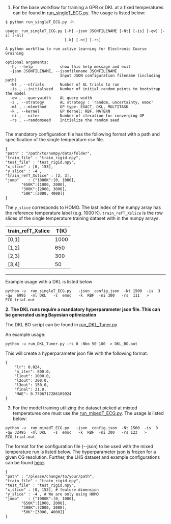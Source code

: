 
1. For the base workflow for training a GPR or DKL at a fixed temperatures can be found in [run_singleT_ECG.py](https://github.com/TheJacksonLab/ECG_ActiveLearning/blob/main/workflow/run_singleT_ECG.py). The usage is listed below:


```
$ python run_singleT_ECG.py -h

usage: run_singleT_ECG.py [-h] -json JSONFILENAME [-Nt] [-is] [-qw] [-s] [-ml]
                          [-k] [-ni] [-rs]

A python workflow to run active learning for Electronic Coarse Graining

optional arguments:
  -h, --help            show this help message and exit
  -json JSONFILENAME, --jsonfilename JSONFILENAME
                        Input JSON configuration filename (including path)
  -Nt , --ntrials       Number of AL trials to run
  -is , --initialseed   Number of initial random points to bootstrap the model
  -qw , --querywidth    AL query width
  -s , --strategy       AL strategy : 'random, uncertainty, emoc'
  -ml , --mlmethod      GP type: EXACT, DKL, MULTITASK
  -k , --kernel         GP Kernel: RBF, MATERN
  -ni , --niter         Number of iteration for converging GP
  -rs , --randomseed    Initialize the random seed


```

The mandatory configuration file has the following format with a path and specification of the single temperature csv file.

```
{
"path" : "/path/to/numpy/data/folder",
"train_file" : "train_rigid.npy",
"test_file" : "test_rigid.npy",
"x_slice" : [0, 153],
"y_slice" : -4 , 
"train_refT_Xslice" : [2, 3],
"jump"    : {"1000K":[0, 1000],
       "650K":[1000, 2000],
       "300K":[2000, 3000],
       "50K":[3000, 4000]}
}
```
The `y_slice` corresponds to HOMO. The last index of the numpy array has the reference temperature label (e.g. 1000 K). `train_refT_Xslice` is the row slices of the single temperature training dataset with in the numpy arrays.  
 
 | train_refT_Xslice | T(K) |
 | ----------- | ---------  |
 | [0,1]       | 1000       |
 | [1,2]       | 650        |
 | [2,3]       | 300        |
 | [3,4]       | 50         |
 ----------------------------

Example usage with a DKL is listed below 

```
python -u  run_singleT_ECG.py   -json  config.json  -Nt 1500  -is  3   -qw  6995  -ml DKL   -s  emoc   -k  RBF  -ni 300   -rs  111   > ECG_trial.out
```


**2.  The DKL runs require a mandatory hyperparameter json file. This can be generated using Bayesian optimization**

The DKL BO script can be found in [run_DKL_Tuner.py](https://github.com/TheJacksonLab/ECG_ActiveLearning/blob/main/workflow/run_DKL_Tuner.py)

An example usage:

```
python -u run_DKL_Tuner.py -rs 0 -Nbo 50 100  > DKL_BO.out
```

This will create a hyperparameter json file with the following format:

```
{
    "lr": 0.024,
    "n_iter": 800.0,
    "l1out": 1000.0,
    "l2out": 300.0,
    "l3out": 150.0,
    "final": 21.0,
    "MAE": 0.7796717286109924
}
```


3. For the model training utilizing the dataset picked at mixted temperatures one must use the [run_mixedT_ECG.py](https://github.com/TheJacksonLab/ECG_ActiveLearning/blob/main/workflow/run_mixedT_ECG.py). The usage is listed below:

```
python -u  run_mixedT_ECG.py   -json  config.json  -Nt 1500  -is  3   -qw 32495  -ml DKL   -s  emoc   -k  RBF  -ni 300   -rs 123   > ECG_trial.out

```




The format for the configuration file (--json) to be used with the mixed temperature run is listed below. The hyperparameter json is frozen for a given CG resolution. Further, the LHS dataset and example configurations can be found [here](https://github.com/TheJacksonLab/ECG_ActiveLearning/blob/main/DATA/LHS.tar.gz).



```
{
"path" : "/please/change/to/your/path",
"train_file" : "train_rigid.npy",
"test_file" : "test_rigid.npy",
"x_slice" : [0, 153], # feature dimension 
"y_slice" : -4 , # We are only using HOMO
"jump"    : {"1000K":[0, 1000],
       "650K":[1000, 2000],
       "300K":[2000, 3000],
       "50K":[3000, 4000]}
}
```
